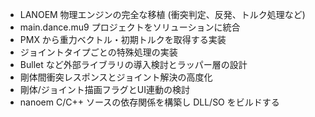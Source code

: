 - LANOEM 物理エンジンの完全な移植 (衝突判定、反発、トルク処理など)
- main.dance.mu9 プロジェクトをソリューションに統合
- PMX から重力ベクトル・初期トルクを取得する実装
- ジョイントタイプごとの特殊処理の実装
- Bullet など外部ライブラリの導入検討とラッパー層の設計
- 剛体間衝突レスポンスとジョイント解決の高度化
- 剛体/ジョイント描画フラグとUI連動の検討
- nanoem C/C++ ソースの依存関係を構築し DLL/SO をビルドする
